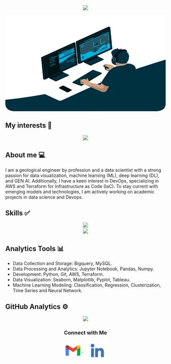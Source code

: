 <p align="center">
   <img src="https://readme-typing-svg.demolab.com?font=Roboto+Slab&color=596A50&size=35&center=true&vCenter=true&width=500&duration=1500&pause=1000&lines=Hi%2C+I'm+Cristhian+Ocampo+%F0%9F%91%8B;I'm+a+Data+Scientist" width="auto" height="45"/>
</p>

<p align="center">
  <img alt="Coding GIF" width="600" height="300" src="Assets/Data_main.gif"/>
</p>

## My interests 🔧

<p align="center">
   <img src="https://readme-typing-svg.demolab.com?font=Roboto+Slab&color=596A50&size=35&center=true&vCenter=true&width=500&duration=1500&pause=1000&lines=Artificial+Intelligence;Data+Science;Machine+Learning;DevOps" width="auto" height="35"/>
</p>

## About me 💻

I am a geological engineer by profession and a data scientist with a strong passion for data visualization, machine learning (ML), deep learning (DL), and GEN AI.
Additionally, I have a keen interest in DevOps, specializing in AWS and Terraform for Infrastructure as Code (IaC).
To stay current with emerging models and technologies, I am actively working on academic projects in data science and Devops.

## Skills ✅

<p align="center">
  <a href="https://skillicons.dev">
    <img src="https://skillicons.dev/icons?i=terraform,aws,py,sklearn,tensorflow,ai,docker,ansible"/>
    <br>
    <img src="https://skillicons.dev/icons?i=git,github,anaconda,mysql,bash,linux,vscode,wordpress"/>
  </a>
</p>

## Analytics Tools 📊

- Data Collection and Storage: Bigquery, MySQL.
- Data Processing and Analytics: Jupyter Notebook, Pandas, Numpy.
- Development: Python, Git, AWS, Terraform.
- Data Visualization: Seaborn, Matplotlib, Pyplot, Tableau.
- Machine Learning Modeling: Classification, Regression, Clusterization, Time Series and Neural Network.

## GitHub Analytics ⚙️

<p align="center">
<a href="https://github.com/CCOcampo">
  <img height="180em" src="https://github-readme-stats-eight-theta.vercel.app/api?username=CCOcampo&show_icons=true&theme=algolia&include_all_commits=true&count_private=true"/>
</a>
</p>

<h3 align="center">Connect with Me</h3>
<p align="center">
  <a href="mailto:ccocampob@unal.edu.co" target="_blank">
    <img align="center" src="Assets/gmail.png" alt="mail" height="50" width="55" />
  </a>
  &nbsp;&nbsp;&nbsp;
  <a href="https://www.linkedin.com/in/cristhian-camilo-ocampo-bolivar/" target="_blank">
    <img align="center" src="Assets/Linkedin.png" alt="linkedin" height="60" width="60" />
  </a>
</p>
